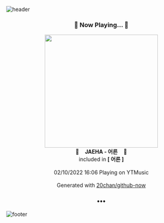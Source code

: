 ![header](https://capsule-render.vercel.app/api?type=wave&height=170&section=header&text=Hi.%20I'm%20SHIFT&fontColor=090707&fontAlignX=45&fontAlignY=65&fontSize=100)

<h3 align="center">🎵 Now Playing... 🎵</h3>
<p align="center">
  <a href="https://music.youtube.com/watch?v=HYefn-iAcz0">
    <img width="300" src="https://lh3.googleusercontent.com/9fa-880sM0zwvhRvunF9IblB4FtnTzeYv5jJYBX2FBjVB8BLbSvM7F4wGzIz6oKdbfcRWBx761sodcmMng">
  </a>
  <br>
  🎵&nbsp&nbsp&nbsp <b>JAEHA - 어른</b> &nbsp&nbsp&nbsp🎵
  <br>
  included in <b>[ 어른 ]</b>
  
  <br />
  <br />
  02/10/2022 16:06 Playing on YTMusic
  <br />
  <br />
  Generated with <a href="https://github.com/20chan/github-now">20chan/github-now</a>
</p>

<h3 align="center">•••</h3>

![footer](https://capsule-render.vercel.app/api?type=wave&height=150&section=footer)
